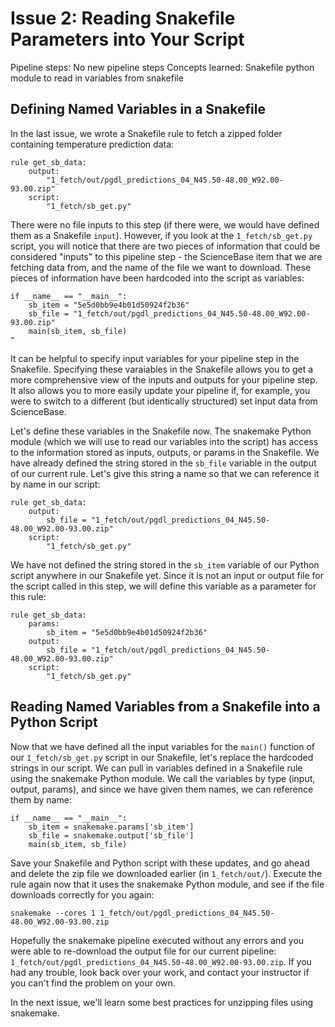 # Issue 2: Reading Snakefile Parameters into Your Script

Pipeline steps: No new pipeline steps
Concepts learned: Snakefile python module to read in variables from snakefile

## Defining Named Variables in a Snakefile
In the last issue, we wrote a Snakefile rule to fetch a zipped folder containing temperature prediction data:
```
rule get_sb_data:
    output:
        "1_fetch/out/pgdl_predictions_04_N45.50-48.00_W92.00-93.00.zip"
    script:
        "1_fetch/sb_get.py"
```

There were no file inputs to this step (if there were, we would have defined them as a Snakefile `input`). However, if you look at the `1_fetch/sb_get.py` script, you will notice that there are two pieces of information that could be considered "inputs" to this pipeline step - the ScienceBase item that we are fetching data from, and the name of the file we want to download. These pieces of information have been hardcoded into the script as variables:
```
if __name__ == "__main__":
    sb_item = "5e5d0bb9e4b01d50924f2b36"
    sb_file = "1_fetch/out/pgdl_predictions_04_N45.50-48.00_W92.00-93.00.zip"
    main(sb_item, sb_file)
"
```

It can be helpful to specify input variables for your pipeline step in the Snakefile. Specifying these varaiables in the Snakefile allows you to get a more comprehensive view of the inputs and outputs for your pipeline step. It also allows you to more easily update your pipeline if, for example, you were to switch to a different (but identically structured) set input data from ScienceBase.

Let's define these variables in the Snakefile now. The snakemake Python module (which we will use to read our variables into the script) has access to the information stored as inputs, outputs, or params in the Snakefile. We have already defined the string stored in the `sb_file` variable in the output of our current rule. Let's give this string a name so that we can reference it by name in our script:
```
rule get_sb_data:
    output:
        sb_file = "1_fetch/out/pgdl_predictions_04_N45.50-48.00_W92.00-93.00.zip"
    script:
        "1_fetch/sb_get.py"
```

We have not defined the string stored in the `sb_item` variable of our Python script anywhere in our Snakefile yet. Since it is not an input or output file for the script called in this step, we will define this variable as a parameter for this rule:
```
rule get_sb_data:
    params:
        sb_item = "5e5d0bb9e4b01d50924f2b36"
    output:
        sb_file = "1_fetch/out/pgdl_predictions_04_N45.50-48.00_W92.00-93.00.zip"
    script:
        "1_fetch/sb_get.py"
```

## Reading Named Variables from a Snakefile into a Python Script
Now that we have defined all the input variables for the `main()` function of our `1_fetch/sb_get.py` script in our Snakefile, let's replace the hardcoded strings in our script. We can pull in variables defined in a Snakefile rule using the snakemake Python module. We call the variables by type (input, output, params), and since we have given them names, we can reference them by name:
```
if __name__ == "__main__":
    sb_item = snakemake.params['sb_item']
    sb_file = snakemake.output['sb_file']
    main(sb_item, sb_file)
```

Save your Snakefile and Python script with these updates, and go ahead and delete the zip file we downloaded earlier (in `1_fetch/out/`). Execute the rule again now that it uses the snakemake Python module, and see if the file downloads correctly for you again:
```
snakemake --cores 1 1_fetch/out/pgdl_predictions_04_N45.50-48.00_W92.00-93.00.zip
```

Hopefully the snakemake pipeline executed without any errors and you were able to re-download the output file for our current pipeline: `1_fetch/out/pgdl_predictions_04_N45.50-48.00_W92.00-93.00.zip`. If you had any trouble, look back over your work, and contact your instructor if you can't find the problem on your own.

In the next issue, we'll learn some best practices for unzipping files using snakemake.